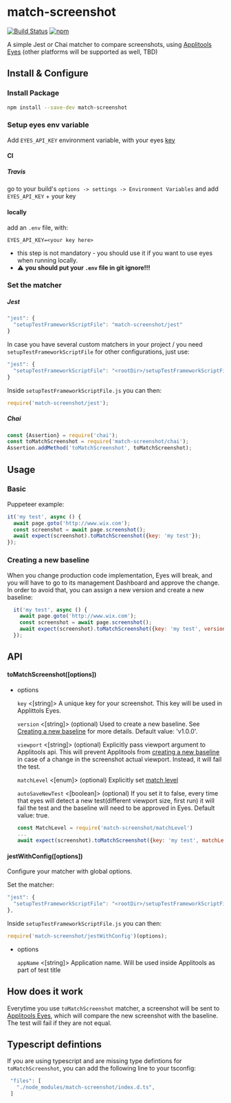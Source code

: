 # match-screenshot

[![Build Status](https://travis-ci.org/wix-incubator/match-screenshot.svg?branch=master)](https://travis-ci.org/wix-incubator/match-screenshot)
[![npm](https://img.shields.io/npm/v/match-screenshot.svg)](https://www.npmjs.com/package/match-screenshot)

A simple Jest or Chai matcher to compare screenshots, using [Applitools Eyes](https://applitools.com/) (other platforms will be supported as well, TBD)

## Install & Configure

### Install Package

```bash
npm install --save-dev match-screenshot
```

### Setup eyes env variable

Add `EYES_API_KEY` environment variable, with your eyes [key](https://applitools.com/docs/topics/overview/obtain-api-key.html)

#### CI

##### Travis

go to your build's `options -> settings -> Environment Variables` and add `EYES_API_KEY` + your key

#### locally

add an `.env` file, with:

```
EYES_API_KEY=<your key here>
```

- this step is not mandatory - you should use it if you want to use eyes when running locally.
- ⚠️ **you should put your `.env` file in git ignore!!!**


### Set the matcher

##### Jest

```js
"jest": {
  "setupTestFrameworkScriptFile": "match-screenshot/jest"
}
```

In case you have several custom matchers in your project / you need `setupTestFrameworkScriptFile` for other configurations, just use:

```js
"jest": {
  "setupTestFrameworkScriptFile": "<rootDir>/setupTestFrameworkScriptFile.js"
}
```

Inside `setupTestFrameworkScriptFile.js` you can then:

```js
require('match-screenshot/jest');
```

##### Chai

```js
const {Assertion} = require('chai');
const toMatchScreenshot = require('match-screenshot/chai');
Assertion.addMethod('toMatchScreenshot', toMatchScreenshot);
```

## Usage

### Basic

Puppeteer example:

```js
it('my test', async () {
  await page.goto('http://www.wix.com');
  const screenshot = await page.screenshot();
  await expect(screenshot).toMatchScreenshot({key: 'my test'});
});
```


### Creating a new baseline

When you change production code implementation, Eyes will break, and you will have to go to its management Dashboard and approve the change. In order to avoid that, you can assign a new version and create a new baseline:

```js
  it('my test', async () {
    await page.goto('http://www.wix.com');
    const screenshot = await page.screenshot();
    await expect(screenshot).toMatchScreenshot({key: 'my test', version: 'v1.0.1'});
  });
```

## API

#### toMatchScreenshot([options])

- options

  `key` <[string]> A unique key for your screenshot. This key will be used in Applittols Eyes.

  `version` <[string]> (optional) Used to create a new baseline. See [Creating a new baseline](https://github.com/wix-incubator/match-screenshot#creating-a-new-baseline) for more details. Default value: 'v1.0.0'.

  `viewport` <[string]> (optional) Explicitly pass viewport argument to Applitools api. This will prevent Applitools from [creating a new baseline](https://help.applitools.com/hc/en-us/articles/360007188691-What-is-a-baseline-and-how-is-a-baseline-created-) in case of a change in the screenshot actual viewport. Instead, it will fail the test.
  
  `matchLevel` <[enum]> (optional) Explicitly set [match level](https://help.applitools.com/hc/en-us/articles/360007188591-Match-Levels)
  
  `autoSaveNewTest` <[boolean]> (optional) If you set it to false, every time that eyes will detect a new test(different viewport size, first run) it will fail the test and the baseline will need to be approved in Eyes. Default value: true.
  ```js
  const MatchLevel = require('match-screenshot/matchLevel')
  ...
  await expect(screenshot).toMatchScreenshot({key: 'my test', matchLevel: MatchLevel.Explicit});
    ```
    

#### jestWithConfig([options])

Configure your matcher with global options.

Set the matcher:

```js
"jest": {
  "setupTestFrameworkScriptFile": "<rootDir>/setupTestFrameworkScriptFile.js"
},
```

Inside `setupTestFrameworkScriptFile.js` you can then:

```js
require('match-screenshot/jestWithConfig')(options);
```

- options

  `appName` <[string]> Application name. Will be used inside Applitools as part of test title

## How does it work

Everytime you use `toMatchScreenshot` matcher, a screenshot will be sent to [Applitools Eyes](https://applitools.com/), which will compare the new screenshot with the baseline. The test will fail if they are not equal.

## Typescript defintions

If you are using typescript and are missing type defintions for `toMatchScreenshot`, you can add the following line to your tsconfig:

```js
 "files": [
   "./node_modules/match-screenshot/index.d.ts",
 ]
```
 
